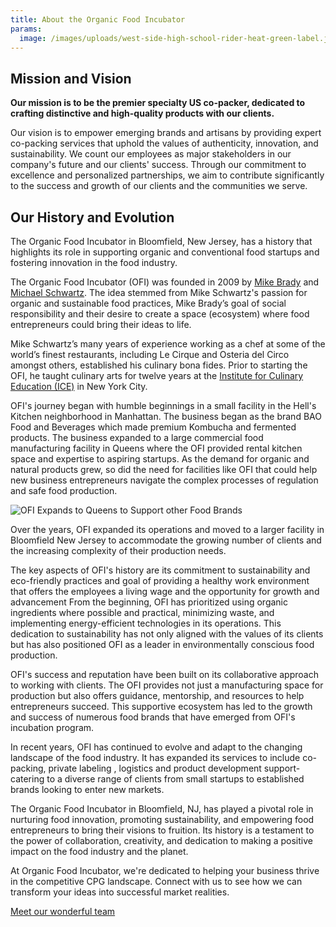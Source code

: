 ```yaml
---
title: About the Organic Food Incubator
params:
  image: /images/uploads/west-side-high-school-rider-heat-green-label.jpg
---
```

## Mission and Vision

**Our mission is to be the premier specialty US co-packer, dedicated to crafting distinctive and high-quality products with our clients.** 

Our vision is to empower emerging brands and artisans by providing expert co-packing services that uphold the values of authenticity, innovation, and sustainability. We count our employees as major stakeholders in our company's future and our clients' success. Through our commitment to excellence and personalized partnerships, we aim to contribute significantly to the success and growth of our clients and the communities we
serve.

## Our History and Evolution

The Organic Food Incubator in Bloomfield, New Jersey, has a history that highlights its role in supporting organic and conventional food startups and fostering innovation in the food industry.

The Organic Food Incubator (OFI) was founded in 2009 by [Mike Brady](https://www.linkedin.com/in/bradymichael/) and 
[Michael Schwartz](https://www.linkedin.com/in/michael-schwartz-6002bb34/). The idea stemmed from Mike Schwartz's passion for organic and
sustainable food practices, Mike Brady’s goal of social responsibility and their
desire to create a space (ecosystem) where food entrepreneurs could bring their
ideas to life. 

Mike Schwartz’s many years of experience working as a chef at some of the
world’s finest restaurants, including Le Cirque and Osteria del Circo amongst others,
established his culinary bona fides. Prior to starting the OFI, he taught
culinary arts for twelve years at the [Institute for Culinary Education (ICE)](https://www.ice.edu/) in
New York City.

OFI's journey began with humble beginnings in a small facility in the Hell's Kitchen neighborhood in Manhattan. The business began as the brand BAO Food and Beverages which made premium Kombucha and fermented products. The business expanded to a large commercial food manufacturing facility in Queens where the OFI provided rental kitchen space and expertise to aspiring startups. As the demand for organic and natural products grew, so did the need for facilities like OFI that could help new business entrepreneurs navigate the complex processes of regulation and safe food production. 

![](/images/uploads/y20foodhub-superjumbo.webp "OFI Expands to Queens to Support other Food Brands")



Over the years, OFI expanded its operations and moved to a larger facility in Bloomfield New Jersey to accommodate the growing number of clients and the increasing complexity of their production needs.

The key aspects of OFI's history are its commitment to sustainability and
eco-friendly practices and goal of providing a healthy work environment that
offers the employees a living wage and the opportunity for growth and
advancement From the beginning, OFI has prioritized using organic ingredients
where possible and practical, minimizing waste, and implementing
energy-efficient technologies in its operations. This dedication to
sustainability has not only aligned with the values of its clients but has also
positioned OFI as a leader in environmentally conscious food production.

OFI's success and reputation have been built on its collaborative approach to
working with clients. The OFI provides not just a manufacturing space for
production but also offers guidance, mentorship, and resources to help
entrepreneurs succeed. This supportive ecosystem has led to the growth and
success of numerous food brands that have emerged from OFI's incubation program.

In recent years, OFI has continued to evolve and adapt to the changing landscape
of the food industry. It has expanded its services to include co-packing,
private labeling , logistics and product development support-catering to a
diverse range of clients from small startups to established brands looking to
enter new markets.

The Organic Food Incubator in Bloomfield, NJ, has played a pivotal role in
nurturing food innovation, promoting sustainability, and empowering food
entrepreneurs to bring their visions to fruition. Its history is a testament to
the power of collaboration, creativity, and dedication to making a positive
impact on the food industry and the planet.

At Organic Food Incubator, we're dedicated to helping your business thrive in the competitive CPG landscape. Connect with us to see how we can transform your ideas into successful market realities.

[Meet our wonderful team](/who-we-are/meet-the-team)
